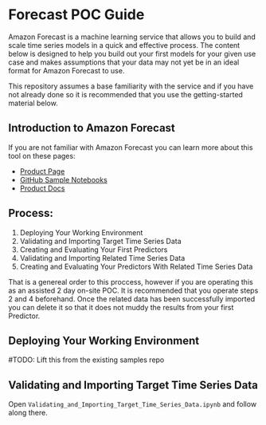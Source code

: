 # Forecast POC Guide

Amazon Forecast is a machine learning service that allows you to build and scale time series models in a quick and effective process. The content below is designed to help you build out your first models for your given use case and makes assumptions that your data may not yet be in an ideal format for Amazon Forecast to use.

This repository assumes a base familiarity with the service and if you have not already done so it is recommended that you use the getting-started material below.

## Introduction to Amazon Forecast

If you are not familiar with Amazon Forecast you can learn more about this tool on these pages:

* [Product Page](https://aws.amazon.com/forecast/)
* [GitHub Sample Notebooks](https://github.com/aws-samples/amazon-forecast-samples)
* [Product Docs](https://docs.aws.amazon.com/forecast/latest/dg/what-is-forecast.html)


## Process:

1. Deploying Your Working Environment
1. Validating and Importing Target Time Series Data
1. Creating and Evaluating Your First Predictors
1. Validating and Importing Related Time Series Data
1. Creating and Evaluating Your Predictors With Related Time Series Data

That is a genereal order to this proccess, however if you are operating this as an assisted 2 day on-site POC. It is recommended that you operate steps 2 and 4 beforehand. Once the related data has been successfully imported you can delete it so that it does not muddy the results from your first Predictor.


## Deploying Your Working Environment

#TODO: Lift this from the existing samples repo

## Validating and Importing Target Time Series Data

Open `Validating_and_Importing_Target_Time_Series_Data.ipynb` and follow along there.